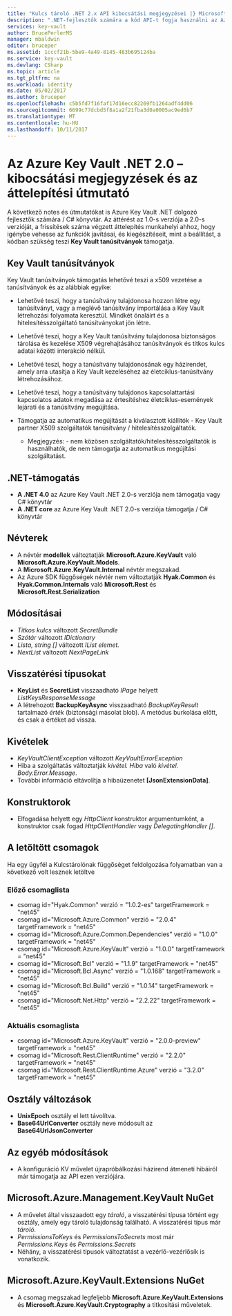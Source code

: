 ```yaml
---
title: "Kulcs tároló .NET 2.x API kibocsátási megjegyzései |} Microsoft Docs"
description: ".NET-fejlesztők számára a kód API-t fogja használni az Azure Key Vault"
services: key-vault
author: BrucePerlerMS
manager: mbaldwin
editor: bruceper
ms.assetid: 1cccf21b-5be9-4a49-8145-483b695124ba
ms.service: key-vault
ms.devlang: CSharp
ms.topic: article
ms.tgt_pltfrm: na
ms.workload: identity
ms.date: 05/02/2017
ms.author: bruceper
ms.openlocfilehash: c5b5fd7f16faf17d16ecc82269fb1264adf4dd06
ms.sourcegitcommit: 6699c77dcbd5f8a1a2f21fba3d0a0005ac9ed6b7
ms.translationtype: MT
ms.contentlocale: hu-HU
ms.lasthandoff: 10/11/2017
---
```

# <a name="azure-key-vault-net-20---release-notes-and-migration-guide"></a>Az Azure Key Vault .NET 2.0 – kibocsátási megjegyzések és az áttelepítési útmutató
A következő notes és útmutatókat is Azure Key Vault .NET dolgozó fejlesztők számára / C# könyvtár. Az áttérést az 1.0-s verziója a 2.0-s verzióját, a frissítések száma végzett áttelepítés munkahelyi ahhoz, hogy igénybe vehesse az funkciók javításai, és kiegészítéseit, mint a beállítást, a kódban szükség teszi **Key Vault tanúsítványok** támogatja.

## <a name="key-vault-certificates"></a>Key Vault tanúsítványok

Key Vault tanúsítványok támogatás lehetővé teszi a x509 vezetése a tanúsítványok és az alábbiak egyike:  

* Lehetővé teszi, hogy a tanúsítvány tulajdonosa hozzon létre egy tanúsítványt, vagy a meglévő tanúsítvány importálása a Key Vault létrehozási folyamata keresztül. Mindkét önaláírt és a hitelesítésszolgáltató tanúsítványokat jön létre.
* Lehetővé teszi, hogy a Key Vault tanúsítvány tulajdonosa biztonságos tárolása és kezelése X509 végrehajtásához tanúsítványok és titkos kulcs adatai közötti interakció nélkül.  
* Lehetővé teszi, hogy a tanúsítvány tulajdonosának egy házirendet, amely arra utasítja a Key Vault kezeléséhez az életciklus-tanúsítvány létrehozásához.  
* Lehetővé teszi, hogy a tanúsítvány tulajdonos kapcsolattartási kapcsolatos adatok megadása az értesítéshez életciklus-események lejárati és a tanúsítvány megújítása.  
* Támogatja az automatikus megújítását a kiválasztott kiállítók - Key Vault partner X509 szolgáltatók tanúsítvány / hitelesítésszolgáltatók.
  
  * Megjegyzés: - nem közösen szolgáltatók/hitelesítésszolgáltatók is használhatók, de nem támogatja az automatikus megújítási szolgáltatást.

## <a name="net-support"></a>.NET-támogatás

* **A .NET 4.0** az Azure Key Vault .NET 2.0-s verziója nem támogatja vagy C# könyvtár
* **A .NET core** az Azure Key Vault .NET 2.0-s verziója támogatja / C# könyvtár

## <a name="namespaces"></a>Névterek

* A névtér **modellek** változtatják **Microsoft.Azure.KeyVault** való **Microsoft.Azure.KeyVault.Models**.
* A **Microsoft.Azure.KeyVault.Internal** névtér megszakad.
* Az Azure SDK függőségek névtér nem változtatják **Hyak.Common** és **Hyak.Common.Internals** való **Microsoft.Rest** és **Microsoft.Rest.Serialization**

## <a name="type-changes"></a>Módosításai

* *Titkos kulcs* változott *SecretBundle*
* *Szótár* változott *IDictionary*
* *Lista<T>, string []* változott *IList elemet.<T>*
* *NextList* változott *NextPageLink*

## <a name="return-types"></a>Visszatérési típusokat

* **KeyList** és **SecretList** visszaadható *IPage<T>*  helyett *ListKeysResponseMessage*
* A létrehozott **BackupKeyAsync** visszaadható *BackupKeyResult* tartalmazó *érték* (biztonsági másolat blob). A metódus burkolása előtt, és csak a értéket ad vissza.

## <a name="exceptions"></a>Kivételek

* *KeyVaultClientException* változott *KeyVaultErrorException*
* Hiba a szolgáltatás változtatják *kivétel. Hiba* való *kivétel. Body.Error.Message*.
* További információ eltávolítja a hibaüzenetet **[JsonExtensionData]**.

## <a name="constructors"></a>Konstruktorok

* Elfogadása helyett egy *HttpClient* konstruktor argumentumként, a konstruktor csak fogad *HttpClientHandler* vagy *DelegatingHandler []*.

## <a name="downloaded-packages"></a>A letöltött csomagok

Ha egy ügyfél a Kulcstárolónak függőséget feldolgozása folyamatban van a következő volt lesznek letöltve

### <a name="previous-package-list"></a>Előző csomaglista

* csomag id="Hyak.Common" verzió = "1.0.2-es" targetFramework = "net45"
* csomag id="Microsoft.Azure.Common" verzió = "2.0.4" targetFramework = "net45"
* csomag id="Microsoft.Azure.Common.Dependencies" verzió = "1.0.0" targetFramework = "net45"
* csomag id="Microsoft.Azure.KeyVault" verzió = "1.0.0" targetFramework = "net45"
* csomag id="Microsoft.Bcl" verzió = "1.1.9" targetFramework = "net45"
* csomag id="Microsoft.Bcl.Async" verzió = "1.0.168" targetFramework = "net45"
* csomag id="Microsoft.Bcl.Build" verzió = "1.0.14" targetFramework = "net45"
* csomag id="Microsoft.Net.Http" verzió = "2.2.22" targetFramework = "net45"

### <a name="current-package-list"></a>Aktuális csomaglista

* csomag id="Microsoft.Azure.KeyVault" verzió = "2.0.0-preview" targetFramework = "net45"
* csomag id="Microsoft.Rest.ClientRuntime" verzió = "2.2.0" targetFramework = "net45"
* csomag id="Microsoft.Rest.ClientRuntime.Azure" verzió = "3.2.0" targetFramework = "net45"

## <a name="class-changes"></a>Osztály változások

* **UnixEpoch** osztály el lett távolítva.
* **Base64UrlConverter** osztály neve módosult az **Base64UrlJsonConverter**

## <a name="other-changes"></a>Az egyéb módosítások

* A konfiguráció KV művelet újrapróbálkozási házirend átmeneti hibáiról már támogatja az API ezen verziójára.

## <a name="microsoftazuremanagementkeyvault-nuget"></a>Microsoft.Azure.Management.KeyVault NuGet

* A művelet által visszaadott egy *tároló*, a visszatérési típusa történt egy osztály, amely egy tároló tulajdonság található. A visszatérési típus már *tároló*.
* *PermissionsToKeys* és *PermissionsToSecrets* most már *Permissions.Keys* és *Permissions.Secrets*
* Néhány, a visszatérési típusok változtatást a vezérlő-vezérlősík is vonatkozik.

## <a name="microsoftazurekeyvaultextensions-nuget"></a>Microsoft.Azure.KeyVault.Extensions NuGet

* A csomag megszakad legfeljebb **Microsoft.Azure.KeyVault.Extensions** és **Microsoft.Azure.KeyVault.Cryptography** a titkosítási műveletek.

